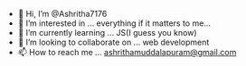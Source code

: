 - 👋 Hi, I’m @Ashritha7176
- 👀 I’m interested in ... everything if it matters to me...
- 🌱 I’m currently learning ... JS(I guess you know)
- 💞️ I’m looking to collaborate on ...  web development 
- 📫 How to reach me ... ashrithamuddalapuram@gmail.com

<!---
Ashritha7176/Ashritha7176 is a ✨ special ✨ repository because its `README.md` (this file) appears on your GitHub profile.
You can click the Preview link to take a look at your changes.
--->

